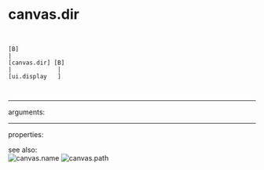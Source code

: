 # canvas.dir

```


[B]
|
[canvas.dir] [B]
|             |
[ui.display   ]

            
```
---
arguments:


---
properties:


see also:<br>
![canvas.name]("img/object_canvas.name.png")
![canvas.path]("img/object_canvas.path.png")
